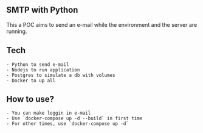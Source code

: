 ## SMTP with Python

This a POC aims to send an e-mail while the environment and the server are running.

## Tech
    - Python to send e-mail
    - Nodejs to run application
    - Postgres to simulate a db with volumes
    - Docker to up all

## How to use?
    - You can make loggin in e-mail
    - Use `docker-compose up -d --build` in first time
    - For other times, use `docker-compose up -d`